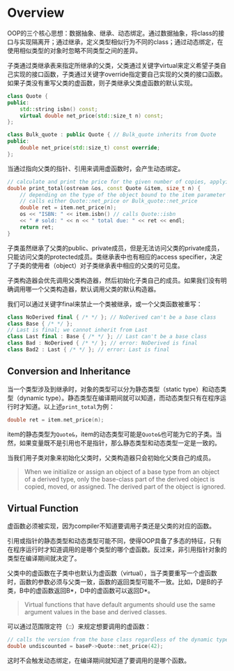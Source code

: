 # Overview

OOP的三个核心思想：数据抽象、继承、动态绑定。通过数据抽象，将class的接口与实现隔离开；通过继承，定义类型相似行为不同的class；通过动态绑定，在使用相似类型的对象时忽略不同类型之间的差异。

子类通过类继承表来指定所继承的父类，父类通过关键字virtual来定义希望子类自己实现的接口函数，子类通过关键字override指定要自己实现的父类的接口函数。如果子类没有重写父类的虚函数，则子类继承父类虚函数的默认实现。

```c++
class Quote {
public:
	std::string isbn() const;
	virtual double net_price(std::size_t n) const;
};

class Bulk_quote : public Quote { // Bulk_quote inherits from Quote
public:
	double net_price(std::size_t) const override;
};
```

当通过指向父类的指针、引用来调用虚函数时，会产生动态绑定。

```c++
// calculate and print the price for the given number of copies, applying any discounts
double print_total(ostream &os, const Quote &item, size_t n) {
	// depending on the type of the object bound to the item parameter
	// calls either Quote::net_price or Bulk_quote::net_price
	double ret = item.net_price(n);
	os << "ISBN: " << item.isbn() // calls Quote::isbn
	<< " # sold: " << n << " total due: " << ret << endl;
	return ret;
}
```

子类虽然继承了父类的public、private成员，但是无法访问父类的private成员，只能访问父类的protected成员。类继承表中也有相应的access specifier，决定了子类的使用者（object）对子类继承表中相应的父类的可见度。

子类构造器会优先调用父类构造器，然后初始化子类自己的成员。如果我们没有明确调用哪一个父类构造器，默认调用父类的默认构造器。

我们可以通过关键字final来禁止一个类被继承，或一个父类函数被重写：

```c++
class NoDerived final { /* */ }; // NoDerived can't be a base class
class Base { /* */ };
// Last is final; we cannot inherit from Last
class Last final : Base { /* */ }; // Last can't be a base class
class Bad : NoDerived { /* */ }; // error: NoDerived is final
class Bad2 : Last { /* */ }; // error: Last is final
```

## Conversion and Inheritance

当一个类型涉及到继承时，对象的类型可以分为静态类型（static type）和动态类型（dynamic type）。静态类型在编译期间就可以知道，而动态类型只有在程序运行时才知道。以上述`print_total`为例：

```c++
double ret = item.net_price(n);
```

item的静态类型为`Quote&`，item的动态类型可能是`Quote&`也可能为它的子类。当然，如果变量既不是引用也不是指针，那么静态类型和动态类型一定是一致的。

当我们用子类对象来初始化父类时，父类构造器只会初始化父类自己的成员。

> When we initialize or assign an object of a base type from an object of a derived type, only the base-class part of the derived object is copied, moved, or assigned. The derived part of the object is ignored.

## Virtual Function

虚函数必须被实现，因为compiler不知道要调用子类还是父类的对应的函数。

引用或指针的静态类型和动态类型可能不同，使得OOP具备了多态的特征，只有在程序运行时才知道调用的是哪个类型的哪个虚函数。反过来，非引用指针对象的类型在编译期间就决定了。

父类中的虚函数在子类中也默认为虚函数（virtual），当子类要重写一个虚函数时，函数的参数必须与父类一致，函数的返回类型可能不一致。比如，D是B的子类，B中的虚函数返回B\*，D中的虚函数可以返回D\*。

> Virtual functions that have default arguments should use the same argument values in the base and derived classes.

可以通过范围限定符（::）来规定想要调用的虚函数：

```c++
// calls the version from the base class regardless of the dynamic type of baseP
double undiscounted = baseP->Quote::net_price(42);
```

这时不会触发动态绑定，在编译期间就知道了要调用的是哪个函数。
